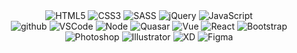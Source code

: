 
<div align="center">
  <img alt="HTML5" src="https://img.shields.io/badge/HTML5-E34F26?style=for-the-badge&logo=HTML5&logoColor=white">
  <img alt="CSS3" src="https://img.shields.io/badge/CSS3-1572B6?style=for-the-badge&logo=CSS3&logoColor=white">
  <img alt="SASS" src ="https://img.shields.io/badge/SASS-CC6699.svg?&style=for-the-badge&logo=SASS&logoColor=white"/>
  <img alt="jQuery" src ="https://img.shields.io/badge/jQuery-0769AD.svg?&style=for-the-badge&logo=jQuery&logoColor=white"/>
  <img alt="JavaScript" src="https://img.shields.io/badge/JavaScript-F7DF1E?style=for-the-badge&logo=JavaScript&logoColor=white">
</div>
<div align="center">
  <img alt="github" src="https://img.shields.io/badge/github-181717?style=for-the-badge&logo=github&logoColor=white">
  <img alt="VSCode" src="https://img.shields.io/badge/VSCode-007ACC?style=for-the-badge&logo=VisualStudioCode&logoColor=white">
  <img alt="Node" src ="https://img.shields.io/badge/Node-339933.svg?&style=for-the-badge&logo=Node.js&logoColor=white"/>
  <img alt="Quasar" src ="https://img.shields.io/badge/Quasar-050A14.svg?&style=for-the-badge&logo=Quasar&logoColor=white"/>
  <img alt="Vue" src ="https://img.shields.io/badge/Vue-4FC08D.svg?&style=for-the-badge&logo=Vue.js&logoColor=white"/>
  <img alt="React" src ="https://img.shields.io/badge/React-61DAFB.svg?&style=for-the-badge&logo=React&logoColor=white"/>
  <img alt="Bootstrap" src ="https://img.shields.io/badge/Bootstrap-7952B3.svg?&style=for-the-badge&logo=Bootstrap&logoColor=white"/>  
</div>
<div align="center">
  <img alt="Photoshop" src ="https://img.shields.io/badge/Photoshop-31A8FF.svg?&style=for-the-badge&logo=adobePhotoshop&logoColor=white"/>
  <img alt="Illustrator" src ="https://img.shields.io/badge/Illustrator-FF9A00.svg?&style=for-the-badge&logo=adobeIllustrator&logoColor=white"/>
  <img alt="XD" src ="https://img.shields.io/badge/XD-FF61F6.svg?&style=for-the-badge&logo=adobeXD&logoColor=white"/>
  <img alt="Figma" src ="https://img.shields.io/badge/Figma-F24E1E.svg?&style=for-the-badge&logo=Figma&logoColor=white"/>
</div>
